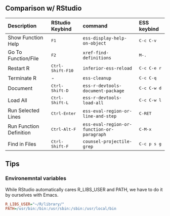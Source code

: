 ## Comparison w/ RStudio

| Description             | RStudio Keybind           | command                                    | ESS keybind          |
|:------------------------|:--------------------------|:-------------------------------------------|:---------------------|
| Show Function Help      | <kbd>F1</kbd>             | `ess-display-help-on-object`           | <kbd>C-c C-v</kbd>   |
| Go To Function/File     | <kbd>F2</kbd>             | `xref-find-definitions`                    | <kbd>M-.</kbd>       |
| Restart R               | <kbd>Ctrl-Shift-F10</kbd> | `inferior-ess-reload`                      | <kbd>C-c C-e r</kbd> |
| Terminate R             | -                         | `ess-cleanup`                              | <kbd>C-c C-q</kbd>   |
| Document                | <kbd>Ctrl-Shift-D</kbd>   | `ess-r-devtools-document-package`          | <kbd>C-c C-w d</kbd> |
| Load All                | <kbd>Ctrl-Shift-L</kbd>   | `ess-r-devtools-load-all`                  | <kbd>C-c C-w l</kbd> |
| Run Selected Lines      | <kbd>Ctrl-Enter</kbd>     | `ess-eval-region-or-line-and-step`         | <kbd>C-RET</kbd>     |
| Run Function Definition | <kbd>Ctrl-Alt-F</kbd>     | `ess-eval-region-or-function-or-paragraph` | <kbd>C-M-x</kbd>     |
| Find in Files           | <kbd>Ctrl-Shift-F</kbd>   | `counsel-projectile-grep`                  | <kbd>C-c p s g</kbd> |

## Tips

### Environemntal variables

While RStudio automatically cares R_LIBS_USER and PATH, we have to do it by ourselves with Emacs.

``` ini
R_LIBS_USER="~/R/library/"
PATH=/usr/bin:/bin:/usr/sbin:/sbin:/usr/local/bin
```

